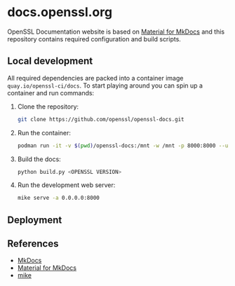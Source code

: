 # docs.openssl.org

OpenSSL Documentation website is based on
[Material for MkDocs](https://squidfunk.github.io/mkdocs-material/) and
this repository contains required configuration and build scripts.

## Local development

All required dependencies are packed into a container image `quay.io/openssl-ci/docs`.
To start playing around you can spin up a container and run commands:

1. Clone the repository:

    ```sh
    git clone https://github.com/openssl/openssl-docs.git
    ```

2. Run the container:

    ```sh
    podman run -it -v $(pwd)/openssl-docs:/mnt -w /mnt -p 8000:8000 --userns=keep-id quay.io/openssl-ci/docs:latest bash
    ```

3. Build the docs:

    ```sh
    python build.py <OPENSSL VERSION>

4. Run the development web server:

    ```sh
    mike serve -a 0.0.0.0:8000
    ```

## Deployment



## References

- [MkDocs](https://www.mkdocs.org)
- [Material for MkDocs](https://squidfunk.github.io/mkdocs-material/)
- [mike](https://github.com/jimporter/mike)
